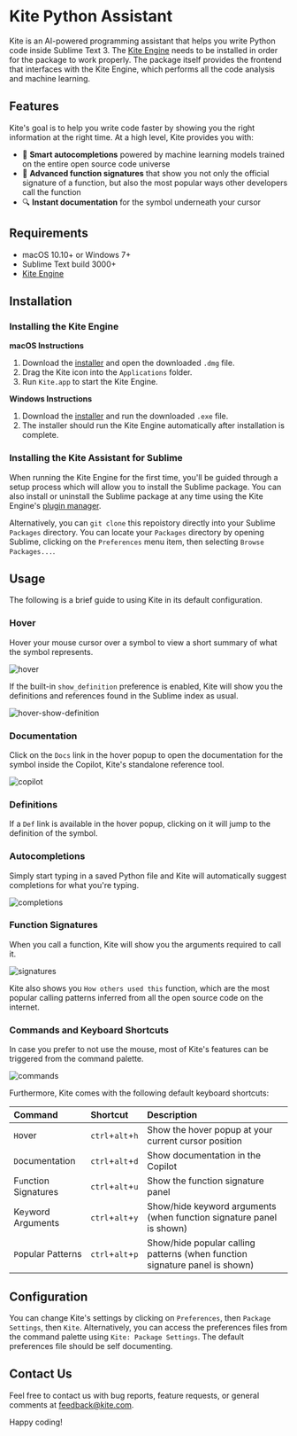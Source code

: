 # Kite Python Assistant

Kite is an AI-powered programming assistant that helps you write Python code inside Sublime Text 3. The 
[Kite Engine](https://kite.com/) needs to be installed in order for the package to work properly. The package itself
provides the frontend that interfaces with the Kite Engine, which performs all the code analysis and machine learning.


## Features

Kite's goal is to help you write code faster by showing you the right information at the right time. At a high level,
Kite provides you with:
* 🧠 __Smart autocompletions__ powered by machine learning models trained on the entire open source code universe
* 👀 __Advanced function signatures__ that show you not only the official signature of a function, but also the most 
popular ways other developers call the function
* 🔍 __Instant documentation__ for the symbol underneath your cursor


## Requirements

* macOS 10.10+ or Windows 7+
* Sublime Text build 3000+
* [Kite Engine](https://kite.com/)


## Installation

### Installing the Kite Engine

__macOS Instructions__
1. Download the [installer](https://kite.com/download) and open the downloaded `.dmg` file.
2. Drag the Kite icon into the `Applications` folder.
3. Run `Kite.app` to start the Kite Engine.

__Windows Instructions__
1. Download the [installer](https://kite.com/download) and run the downloaded `.exe` file.
2. The installer should run the Kite Engine automatically after installation is complete.

### Installing the Kite Assistant for Sublime

When running the Kite Engine for the first time, you'll be guided through a setup process which will allow you to install
the Sublime package. You can also install or uninstall the Sublime package at any time using the Kite Engine's [plugin
manager](https://help.kite.com/article/62-managing-editor-plugins).

Alternatively, you can `git clone` this repoistory directly into your Sublime `Packages` directory. You can locate your
`Packages` directory by opening Sublime, clicking on the `Preferences` menu item, then selecting `Browse Packages...`.


## Usage

The following is a brief guide to using Kite in its default configuration.

### Hover

Hover your mouse cursor over a symbol to view a short summary of what the symbol represents.

![hover](https://github.com/kiteco/KiteSublime/blob/master/docs/assets/hover.png?raw=true)

If the built-in `show_definition` preference is enabled, Kite will show you the definitions and references found in the 
Sublime index as usual.

![hover-show-definition](https://github.com/kiteco/KiteSublime/blob/master/docs/assets/hover-show-definition.png?raw=true)

### Documentation

Click on the `Docs` link in the hover popup to open the documentation for the symbol inside the Copilot, Kite's standalone
reference tool.

![copilot](https://github.com/kiteco/KiteSublime/blob/master/docs/assets/copilot.png?raw=true)

### Definitions

If a `Def` link is available in the hover popup, clicking on it will jump to the definition of the symbol.

### Autocompletions

Simply start typing in a saved Python file and Kite will automatically suggest completions for what you're typing.

![completions](https://github.com/kiteco/KiteSublime/blob/master/docs/assets/completions.png?raw=true)

### Function Signatures

When you call a function, Kite will show you the arguments required to call it.

![signatures](https://github.com/kiteco/KiteSublime/blob/master/docs/assets/signatures.png?raw=true)

Kite also shows you `How others used this` function, which are the most popular calling patterns inferred from all the
open source code on the internet.

### Commands and Keyboard Shortcuts

In case you prefer to not use the mouse, most of Kite's features can be triggered from the command palette.

![commands](https://github.com/kiteco/KiteSublime/blob/master/docs/assets/commands.png?raw=true)

Furthermore, Kite comes with the following default keyboard shortcuts:

|Command|Shortcut|Description|
|:---|:---|:---|
|`H`over|`ctrl`+`alt`+`h`|Show the hover popup at your current cursor position|
|`D`ocumentation|`ctrl`+`alt`+`d`|Show documentation in the Copilot|
|F`u`nction Signatures|`ctrl`+`alt`+`u`|Show the function signature panel|
|Ke`y`word Arguments|`ctrl`+`alt`+`y`|Show/hide keyword arguments (when function signature panel is shown)|
|`P`opular Patterns|`ctrl`+`alt`+`p`|Show/hide popular calling patterns (when function signature panel is shown)|

## Configuration

You can change Kite's settings by clicking on `Preferences`, then `Package Settings`, then `Kite`. Alternatively, you can 
access the preferences files from the command palette using `Kite: Package Settings`. The default preferences file should
be self documenting.

## Contact Us

Feel free to contact us with bug reports, feature requests, or general comments at feedback@kite.com.

Happy coding!
